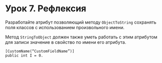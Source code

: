 ﻿
# Урок 7. Рефлексия

Разработайте атрибут позволяющий методу `ObjectToString` сохранять поля классов с использованием произвольного имени.

Метод `StringToObject` должен также уметь работать с этим атрибутом для записи значение в свойство по имени его атрибута.

```
[CustomName(“CustomFieldName”)]
public int I = 0.
```
